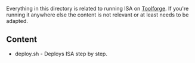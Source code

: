 Everything in this directory is related to running ISA on [Toolforge](https://www.toolforge.org/). If you're running it anywhere else the content is not relevant or at least needs to be adapted.

## Content

* deploy.sh - Deploys ISA step by step.
